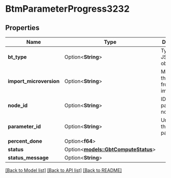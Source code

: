# BtmParameterProgress3232

## Properties

Name | Type | Description | Notes
------------ | ------------- | ------------- | -------------
**bt_type** | Option<**String**> | Type of JSON object. | [optional]
**import_microversion** | Option<**String**> | Microversion that resulted from the import. | [optional]
**node_id** | Option<**String**> | ID of the parameter's node. | [optional]
**parameter_id** | Option<**String**> | Unique ID of the parameter. | [optional]
**percent_done** | Option<**f64**> |  | [optional]
**status** | Option<[**models::GbtComputeStatus**](GBTComputeStatus.md)> |  | [optional]
**status_message** | Option<**String**> |  | [optional]

[[Back to Model list]](../README.md#documentation-for-models) [[Back to API list]](../README.md#documentation-for-api-endpoints) [[Back to README]](../README.md)


